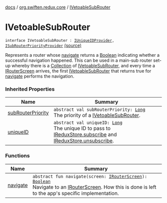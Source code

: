 [docs](../../index.md) / [org.swiften.redux.core](../index.md) / [IVetoableSubRouter](./index.md)

# IVetoableSubRouter

`interface IVetoableSubRouter : `[`IUniqueIDProvider`](../-i-unique-i-d-provider/index.md)`, `[`ISubRouterPriorityProvider`](../-i-sub-router-priority-provider/index.md) [(source)](https://github.com/protoman92/KotlinRedux/tree/master/common/common-core/src/main/kotlin/org/swiften/redux/core/Router.kt#L42)

Represents a router whose [navigate](navigate.md) returns a [Boolean](https://kotlinlang.org/api/latest/jvm/stdlib/kotlin/-boolean/index.html) indicating whether a successful
navigation happened. This can be used in a main-sub router set-up whereby there is a [Collection](https://kotlinlang.org/api/latest/jvm/stdlib/kotlin.collections/-collection/index.html)
of [IVetoableSubRouter](./index.md), and every time a [IRouterScreen](../-i-router-screen.md) arrives, the first [IVetoableSubRouter](./index.md)
that returns true for [navigate](navigate.md) performs the navigation.

### Inherited Properties

| Name | Summary |
|---|---|
| [subRouterPriority](../-i-sub-router-priority-provider/sub-router-priority.md) | `abstract val subRouterPriority: `[`Long`](https://kotlinlang.org/api/latest/jvm/stdlib/kotlin/-long/index.html)<br>The priority of a [IVetoableSubRouter](./index.md). |
| [uniqueID](../-i-unique-i-d-provider/unique-i-d.md) | `abstract val uniqueID: `[`Long`](https://kotlinlang.org/api/latest/jvm/stdlib/kotlin/-long/index.html)<br>The unique ID to pass to [IReduxStore.subscribe](../-i-redux-subscriber-provider/subscribe.md) and [IReduxStore.unsubscribe](../-i-redux-unsubscriber-provider/unsubscribe.md). |

### Functions

| Name | Summary |
|---|---|
| [navigate](navigate.md) | `abstract fun navigate(screen: `[`IRouterScreen`](../-i-router-screen.md)`): `[`Boolean`](https://kotlinlang.org/api/latest/jvm/stdlib/kotlin/-boolean/index.html)<br>Navigate to an [IRouterScreen](../-i-router-screen.md). How this is done is left to the app's specific implementation. |
